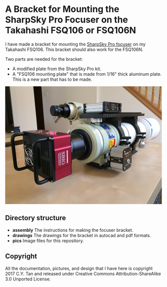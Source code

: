 # A Bracket for Mounting the SharpSky Pro Focuser on the Takahashi FSQ106 or FSQ106N

I have made a bracket for mounting the [SharpSky Pro focuser](http://sharpsky.net/)
on my Takahashi FSQ106. This bracket should also work for the FSQ106N.

Two parts are needed for the bracket:

* A modified plate from the SharpSky Pro kit.
* A "FSQ106 mounting plate" that is made from 1/16" thick aluminum
  plate. This is a new part that has to be made.

![The SharpSky Pro mounted on the FSQ106](https://github.com/cytan299/fsq106_focuser_bracket/blob/master/pics/IMG_1302_small.jpg)

## Directory structure

* **assembly** The instructions for making the focuser bracket.
* **drawings** The drawings for the bracket in autocad and pdf formats.
* **pics** Image files for this repository.

## Copyright

All the documentation, pictures, and design that I have here is
copyright 2017 C.Y. Tan and released under Creative Commons
Attribution-ShareAlike 3.0 Unported License.









